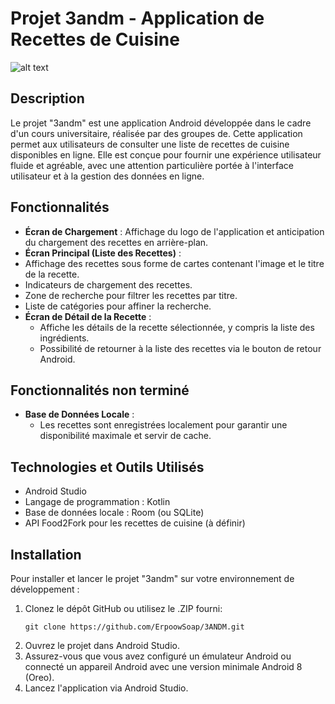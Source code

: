 # Projet 3andm - Application de Recettes de Cuisine

![alt text](https://cdn.discordapp.com/attachments/1182326736520740944/1227732042377330708/Food-Logo-Graphics-1-71-580x386.jpg?ex=66297991&is=66170491&hm=3359de593a0a405e7b18fae8d55043c2cafbbce1c0d0e809de268c4492f607aa&)

## Description

Le projet "3andm" est une application Android développée dans le cadre d'un cours universitaire, réalisée par des groupes de. Cette application permet aux utilisateurs de consulter une liste de recettes de cuisine disponibles en ligne. Elle est conçue pour fournir une expérience utilisateur fluide et agréable, avec une attention particulière portée à l'interface utilisateur et à la gestion des données en ligne.

## Fonctionnalités

- **Écran de Chargement** : Affichage du logo de l'application et anticipation du chargement des recettes en arrière-plan.
- **Écran Principal (Liste des Recettes)** : 
- Affichage des recettes sous forme de cartes contenant l'image et le titre de la recette.
- Indicateurs de chargement des recettes.
- Zone de recherche pour filtrer les recettes par titre.
- Liste de catégories pour affiner la recherche.
- **Écran de Détail de la Recette** : 
  - Affiche les détails de la recette sélectionnée, y compris la liste des ingrédients.
  - Possibilité de retourner à la liste des recettes via le bouton de retour Android.

## Fonctionnalités non terminé

- **Base de Données Locale** : 
  - Les recettes sont enregistrées localement pour garantir une disponibilité maximale et servir de cache.

## Technologies et Outils Utilisés

- Android Studio
- Langage de programmation : Kotlin
- Base de données locale : Room (ou SQLite)
- API Food2Fork pour les recettes de cuisine (à définir)

## Installation

Pour installer et lancer le projet "3andm" sur votre environnement de développement :

1. Clonez le dépôt GitHub ou utilisez le .ZIP fourni:
   ```
   git clone https://github.com/ErpoowSoap/3ANDM.git
   ```
2. Ouvrez le projet dans Android Studio.
3. Assurez-vous que vous avez configuré un émulateur Android ou connecté un appareil Android avec une version minimale Android 8 (Oreo).
4. Lancez l'application via Android Studio.
